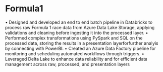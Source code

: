 # Formula1

• Designed and developed an end to end batch pipeline in Databricks to
process raw Formula 1 race data from Azure Data Lake Storage, applying
validations and cleaning before ingesting it into the processed layer.
• Performed complex transformations using PySpark and SQL on the
processed data, storing the results in a presentation layerforfurther
analyis by connecting with PowerBI.
• Created an Azure Data Factory pipeline for monitoring and scheduling
automated workflows through triggers.
• Leveraged Delta Lake to enhance data reliability and for efficient data
management across raw, processed, and presentation layers
